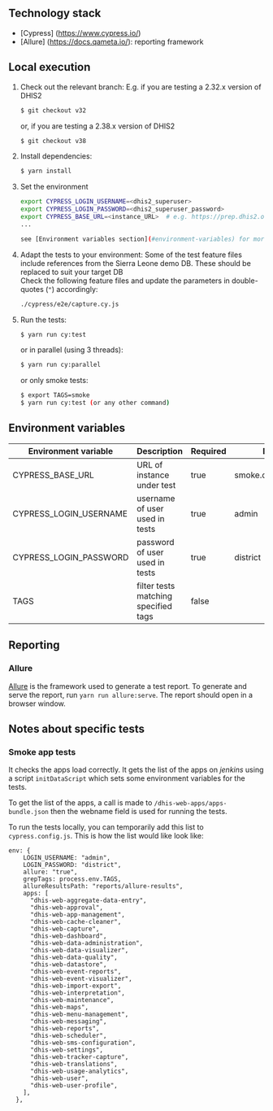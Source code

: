 ## Technology stack

- [Cypress] (https://www.cypress.io/)
- [Allure] (https://docs.qameta.io/): reporting framework

## Local execution

1. Check out the relevant branch:
   E.g. if you are testing a 2.32.x version of DHIS2

   ```sh
   $ git checkout v32
   ```

   or, if you are testing a 2.38.x version of DHIS2

   ```sh
   $ git checkout v38
   ```

2. Install dependencies:

   ```sh
   $ yarn install
   ```

3. Set the environment

   ```sh
   export CYPRESS_LOGIN_USERNAME=<dhis2_superuser>
   export CYPRESS_LOGIN_PASSWORD=<dhis2_superuser_password>
   export CYPRESS_BASE_URL=<instance_URL>  # e.g. https://prep.dhis2.org/2.38dev/
   ...

   see [Environment variables section](#environment-variables) for more configuration options
   ```

4. Adapt the tests to your environment:
   Some of the test feature files include references from the Sierra Leone demo DB. These should be replaced to suit your target DB  
   Check the following feature files and update the parameters in double-quotes (`"`) accordingly:
   ```sh
   ./cypress/e2e/capture.cy.js
   ```
5. Run the tests:

   ```sh
   $ yarn run cy:test
   ```

   or in parallel (using 3 threads):

   ```sh
   $ yarn run cy:parallel
   ```

   or only smoke tests:

   ```sh
   $ export TAGS=smoke
   $ yarn run cy:test (or any other command)
   ```

## Environment variables

| Environment variable   | Description                          | Required | Default value             |
| ---------------------- | ------------------------------------ | -------- | ------------------------- |
| CYPRESS_BASE_URL       | URL of instance under test           | true     | smoke.dhis2.org/dev_smoke |
| CYPRESS_LOGIN_USERNAME | username of user used in tests       | true     | admin                     |
| CYPRESS_LOGIN_PASSWORD | password of user used in tests       | true     | district                  |
| TAGS                   | filter tests matching specified tags | false    |                           |

## Reporting

### Allure

[Allure](https://docs.qameta.io/allure/) is the framework used to generate a test report. To generate and serve the report, run `yarn run allure:serve`. The report should open in a browser window.


## Notes about specific tests

### Smoke app tests

It checks the apps load correctly. It gets the list of the apps on _jenkins_ using a script `initDataScript` which sets some environment variables for the tests.

To get the list of the apps, a call is made to `/dhis-web-apps/apps-bundle.json` then the webname field is used for running the tests.

To run the tests locally, you can temporarily add this list to `cypress.config.js`. This is how the list would like look like:


```
env: {
    LOGIN_USERNAME: "admin",
    LOGIN_PASSWORD: "district",
    allure: "true",
    grepTags: process.env.TAGS,
    allureResultsPath: "reports/allure-results",
    apps: [
      "dhis-web-aggregate-data-entry",
      "dhis-web-approval",
      "dhis-web-app-management",
      "dhis-web-cache-cleaner",
      "dhis-web-capture",
      "dhis-web-dashboard",
      "dhis-web-data-administration",
      "dhis-web-data-visualizer",
      "dhis-web-data-quality",
      "dhis-web-datastore",
      "dhis-web-event-reports",
      "dhis-web-event-visualizer",
      "dhis-web-import-export",
      "dhis-web-interpretation",
      "dhis-web-maintenance",
      "dhis-web-maps",
      "dhis-web-menu-management",
      "dhis-web-messaging",
      "dhis-web-reports",
      "dhis-web-scheduler",
      "dhis-web-sms-configuration",
      "dhis-web-settings",
      "dhis-web-tracker-capture",
      "dhis-web-translations",
      "dhis-web-usage-analytics",
      "dhis-web-user",
      "dhis-web-user-profile",
    ],
  },
```
